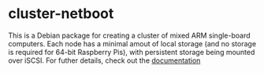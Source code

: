 # cluster-netboot

This is a Debian package for creating a cluster of mixed ARM single-board
computers. Each node has a minimal amout of local storage (and no storage is
required for 64-bit Raspberry Pis), with persistent storage being mounted over
iSCSI. For futher details, check out the [documentation](tree/cluster-netboot-package/docs)
